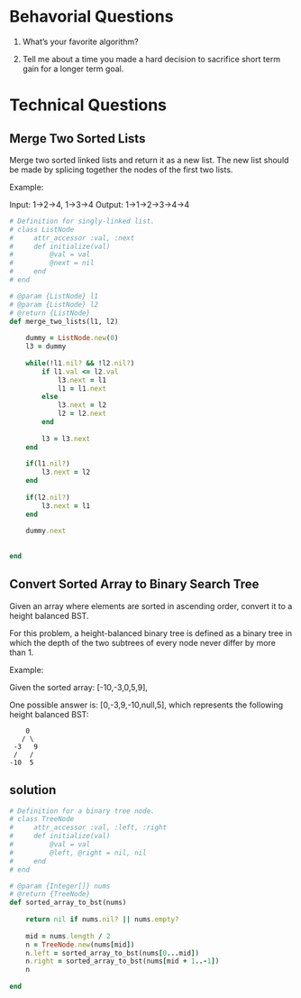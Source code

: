 # Behavorial Questions

1. What’s your favorite algorithm?

2. Tell me about a time you made a hard decision to sacrifice short term gain for a longer term goal.


# Technical Questions


## Merge Two Sorted Lists

Merge two sorted linked lists and return it as a new list. The new list should be made by splicing together the nodes of the first two lists.

Example:

Input: 1->2->4, 1->3->4
Output: 1->1->2->3->4->4

```ruby
# Definition for singly-linked list.
# class ListNode
#     attr_accessor :val, :next
#     def initialize(val)
#         @val = val
#         @next = nil
#     end
# end

# @param {ListNode} l1
# @param {ListNode} l2
# @return {ListNode}
def merge_two_lists(l1, l2)
    
    dummy = ListNode.new(0)
    l3 = dummy
    
    while(!l1.nil? && !l2.nil?)
        if l1.val <= l2.val
            l3.next = l1
            l1 = l1.next
        else 
            l3.next = l2
            l2 = l2.next
        end
        
        l3 = l3.next
    end
    
    if(l1.nil?)
        l3.next = l2
    end
    
    if(l2.nil?)
        l3.next = l1
    end
    
    dummy.next
    
    
end
```


## Convert Sorted Array to Binary Search Tree

Given an array where elements are sorted in ascending order, convert it to a height balanced BST.

For this problem, a height-balanced binary tree is defined as a binary tree in which the depth of the two subtrees of every node never differ by more than 1.

Example:

Given the sorted array: [-10,-3,0,5,9],

One possible answer is: [0,-3,9,-10,null,5], which represents the following height balanced BST:

        0
       / \
     -3   9
     /   /
    -10  5



## solution

```ruby
# Definition for a binary tree node.
# class TreeNode
#     attr_accessor :val, :left, :right
#     def initialize(val)
#         @val = val
#         @left, @right = nil, nil
#     end
# end

# @param {Integer[]} nums
# @return {TreeNode}
def sorted_array_to_bst(nums)
   
    return nil if nums.nil? || nums.empty?
    
    mid = nums.length / 2
    n = TreeNode.new(nums[mid])
    n.left = sorted_array_to_bst(nums[0...mid])
    n.right = sorted_array_to_bst(nums[mid + 1..-1])
    n
    
end
```